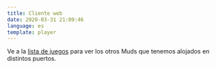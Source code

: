 ```yaml
---
title: Cliente web
date: 2020-03-31 21:09:46
language: es
template: player
---
```


Ve a la [lista de juegos](/en/games/) para ver los otros Muds que tenemos alojados en distintos puertos.
